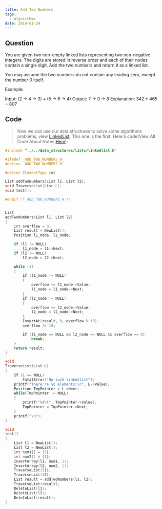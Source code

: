 ```yaml
---
title: Add Two Numbers
tags:
  - Algorithms
date: 2019-01-24
---
```


## Question

You are given two non-empty linked lists representing two non-negative integers. The digits are stored in reverse order and each of their nodes contain a single digit. Add the two numbers and return it as a linked list.

You may assume the two numbers do not contain any leading zero, except the number 0 itself.

Example:

Input: (2 -> 4 -> 3) + (5 -> 6 -> 4)
Output: 7 -> 0 -> 8
Explanation: 342 + 465 = 807

## Code

> Now we can use our data structures to solve some algorithms problems, view [LinkedList](https://sherlockblaze.com/2019/01/21/computer_science/data_structures/LinkedList/). This one is the first. Here's code(View All Code About Notes [Here](https://github.com/sherlockblaze/all_knowledge_review)):

```c
#include "../../data_structures/lists/linkedlist.h"

#ifndef _ADD_TWO_NUMBERS_H_
#define _ADD_TWO_NUMBERS_H_

#define ElementType int

List addTwoNumbers(List l1, List l2);
void TraverseList(List L);
void test();

#endif /*_ADD_TWO_NUMBERS_H_*/


List
addTwoNumbers(List l1, List l2)
{
	int overflow = 0;
	List result = NewList();
	Position l1_node, l2_node;

	if (l1 != NULL)
		l1_node = l1->Next;
	if (l2 != NULL)
		l2_node = l2->Next;

	while (1)
	{
		if (l1_node != NULL)
		{
			overflow += l1_node->Value;
			l1_node = l1_node->Next;
		}
		if (l2_node != NULL)
		{
			overflow += l2_node->Value;
			l2_node = l2_node->Next;
		}
		InsertAt(result, 0, overflow % 10);
		overflow /= 10;

		if (l1_node == NULL && l2_node == NULL && overflow == 0)
			break;
	}
	return result;
}

void
TraverseList(List L)
{
	if (L == NULL)
		FatalError("No such linkedlist");
	printf("There're %d elements:\n", L->Value);
	Position TmpPointer = L->Next;
	while(TmpPointer != NULL)
	{
		printf("%d\t", TmpPointer->Value);
		TmpPointer = TmpPointer->Next;
	}
	printf("\n");
}

void
test()
{
	List l1 = NewList();
	List l2 = NewList();
	int num1[] = {5};
	int num2[] = {5};
	InsertArray(l1, num1, 1);
	InsertArray(l2, num2, 1);
	TraverseList(l1);
	TraverseList(l2);
	List result = addTwoNumbers(l1, l2);
	TraverseList(result);
	DeleteList(l1);
	DeleteList(l2);
	DeleteList(result);
}
```
